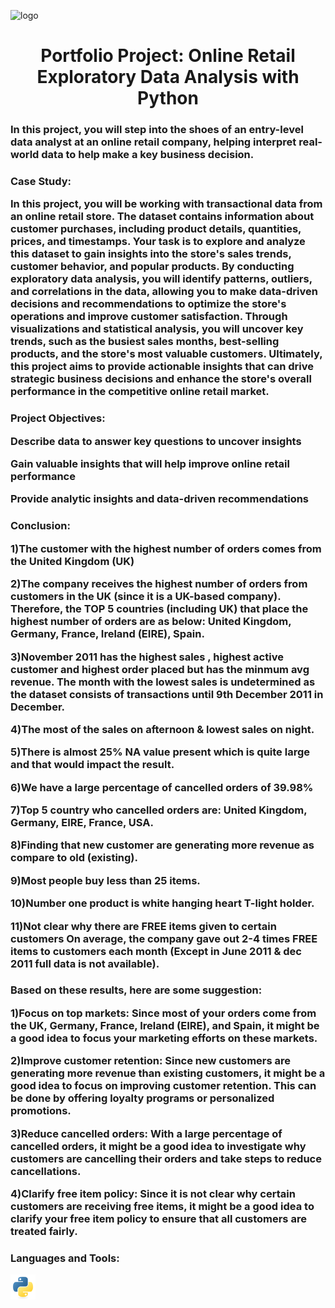 ![logo](https://d3c33hcgiwev3.cloudfront.net/imageAssetProxy.v1/nEfo5q6NT0OfNjxPZOChxg_8c2d448d24d745d7ad59ead3eb71f0f1_6263.jpg?expiry=1692316800000&hmac=0gA8Ln50fLepPL0XsjDV3XsRRXYprONhBZWDSDsVuhY)
<h1 align="center">Portfolio Project: Online Retail Exploratory Data Analysis with Python</h1>
<h3 align="left">In this project, you will step into the shoes of an entry-level data analyst at an online retail company, helping interpret real-world data to help make a key business decision.
<h3 align="left"> Case Study:
  
In this project, you will be working with transactional data from an online retail store. The dataset contains information about customer purchases, including product details, quantities, prices, and timestamps. Your task is to explore and analyze this dataset to gain insights into the store's sales trends, customer behavior, and popular products. By conducting exploratory data analysis, you will identify patterns, outliers, and correlations in the data, allowing you to make data-driven decisions and recommendations to optimize the store's operations and improve customer satisfaction. Through visualizations and statistical analysis, you will uncover key trends, such as the busiest sales months, best-selling products, and the store's most valuable customers. Ultimately, this project aims to provide actionable insights that can drive strategic business decisions and enhance the store's overall performance in the competitive online retail market.</h3>

<h3 align="left">Project Objectives:
  
Describe data to answer key questions to uncover insights

Gain valuable insights that will help improve online retail performance

Provide analytic insights and data-driven recommendations</h3>
<h3 align="left"> Conclusion:
  
1)The customer with the highest number of orders comes from the United Kingdom (UK)

2)The company receives the highest number of orders from customers in the UK (since it is a UK-based company). Therefore, the TOP 5 countries (including UK) that place the highest number of orders are as below: United Kingdom, Germany, France, Ireland (EIRE), Spain.

3)November 2011 has the highest sales , highest active customer and highest order placed but has the minmum avg revenue. 
The month with the lowest sales is undetermined as the dataset consists of transactions until 9th December 2011 in December.

4)The most of the sales on afternoon & lowest sales on night.

5)There is almost 25% NA value present which is quite large and that would impact the result.

6)We have a large percentage of cancelled orders of 39.98%

7)Top 5 country who cancelled orders are: United Kingdom,
Germany,
EIRE,
France,
USA.

8)Finding that new customer are generating more revenue as compare to old (existing).

9)Most people buy less than 25 items.

10)Number one product is white hanging heart T-light holder.

11)Not clear why there are FREE items given to certain customers On average, the company gave out 2-4 times FREE items to customers each month (Except in June 2011 & dec 2011 full data is not available).</h3>
<h3 align="left">Based on these results, here are some suggestion:
  
1)Focus on top markets: Since most of your orders come from the UK, Germany, France, Ireland (EIRE), and Spain, it might be a good idea to focus your marketing efforts on these markets.

2)Improve customer retention: Since new customers are generating more revenue than existing customers, it might be a good idea to focus on improving customer retention. This can be done by offering loyalty programs or personalized promotions.

3)Reduce cancelled orders: With a large percentage of cancelled orders, it might be a good idea to investigate why customers are cancelling their orders and take steps to reduce cancellations.

4)Clarify free item policy: Since it is not clear why certain customers are receiving free items, it might be a good idea to clarify your free item policy to ensure that all customers are treated fairly.</h3>
<p align="left">
</p>

<h3 align="left">Languages and Tools:</h3>
<p align="left"> <a href="https://www.python.org" target="_blank" rel="noreferrer"> <img src="https://raw.githubusercontent.com/devicons/devicon/master/icons/python/python-original.svg" alt="python" width="40" height="40"/> </a> </p>

